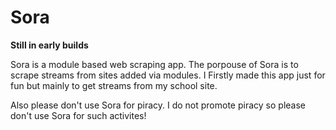 # Sora

**Still in early builds**

Sora is a module based web scraping app. The porpouse of Sora is to scrape streams from sites added via modules. I Firstly made this app just for fun but mainly to get streams from my school site.

Also please don't use Sora for piracy. I do not promote piracy so please don't use Sora for such activites!
